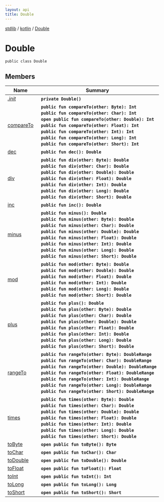 ```yaml
---
layout: api
title: Double
---
```

[stdlib](../../index.md) / [kotlin](../index.md) / [Double](index.md)

# Double

```
public class Double
```

## Members

| Name | Summary |
|------|---------|
|[*.init*](_init_.md)|&nbsp;&nbsp;**`private Double()`**<br>|
|[compareTo](compareTo.md)|&nbsp;&nbsp;**`public fun compareTo(other: Byte): Int`**<br>&nbsp;&nbsp;**`public fun compareTo(other: Char): Int`**<br>&nbsp;&nbsp;**`open public fun compareTo(other: Double): Int`**<br>&nbsp;&nbsp;**`public fun compareTo(other: Float): Int`**<br>&nbsp;&nbsp;**`public fun compareTo(other: Int): Int`**<br>&nbsp;&nbsp;**`public fun compareTo(other: Long): Int`**<br>&nbsp;&nbsp;**`public fun compareTo(other: Short): Int`**<br>|
|[dec](dec.md)|&nbsp;&nbsp;**`public fun dec(): Double`**<br>|
|[div](div.md)|&nbsp;&nbsp;**`public fun div(other: Byte): Double`**<br>&nbsp;&nbsp;**`public fun div(other: Char): Double`**<br>&nbsp;&nbsp;**`public fun div(other: Double): Double`**<br>&nbsp;&nbsp;**`public fun div(other: Float): Double`**<br>&nbsp;&nbsp;**`public fun div(other: Int): Double`**<br>&nbsp;&nbsp;**`public fun div(other: Long): Double`**<br>&nbsp;&nbsp;**`public fun div(other: Short): Double`**<br>|
|[inc](inc.md)|&nbsp;&nbsp;**`public fun inc(): Double`**<br>|
|[minus](minus.md)|&nbsp;&nbsp;**`public fun minus(): Double`**<br>&nbsp;&nbsp;**`public fun minus(other: Byte): Double`**<br>&nbsp;&nbsp;**`public fun minus(other: Char): Double`**<br>&nbsp;&nbsp;**`public fun minus(other: Double): Double`**<br>&nbsp;&nbsp;**`public fun minus(other: Float): Double`**<br>&nbsp;&nbsp;**`public fun minus(other: Int): Double`**<br>&nbsp;&nbsp;**`public fun minus(other: Long): Double`**<br>&nbsp;&nbsp;**`public fun minus(other: Short): Double`**<br>|
|[mod](mod.md)|&nbsp;&nbsp;**`public fun mod(other: Byte): Double`**<br>&nbsp;&nbsp;**`public fun mod(other: Double): Double`**<br>&nbsp;&nbsp;**`public fun mod(other: Float): Double`**<br>&nbsp;&nbsp;**`public fun mod(other: Int): Double`**<br>&nbsp;&nbsp;**`public fun mod(other: Long): Double`**<br>&nbsp;&nbsp;**`public fun mod(other: Short): Double`**<br>|
|[plus](plus.md)|&nbsp;&nbsp;**`public fun plus(): Double`**<br>&nbsp;&nbsp;**`public fun plus(other: Byte): Double`**<br>&nbsp;&nbsp;**`public fun plus(other: Char): Double`**<br>&nbsp;&nbsp;**`public fun plus(other: Double): Double`**<br>&nbsp;&nbsp;**`public fun plus(other: Float): Double`**<br>&nbsp;&nbsp;**`public fun plus(other: Int): Double`**<br>&nbsp;&nbsp;**`public fun plus(other: Long): Double`**<br>&nbsp;&nbsp;**`public fun plus(other: Short): Double`**<br>|
|[rangeTo](rangeTo.md)|&nbsp;&nbsp;**`public fun rangeTo(other: Byte): DoubleRange`**<br>&nbsp;&nbsp;**`public fun rangeTo(other: Char): DoubleRange`**<br>&nbsp;&nbsp;**`public fun rangeTo(other: Double): DoubleRange`**<br>&nbsp;&nbsp;**`public fun rangeTo(other: Float): DoubleRange`**<br>&nbsp;&nbsp;**`public fun rangeTo(other: Int): DoubleRange`**<br>&nbsp;&nbsp;**`public fun rangeTo(other: Long): DoubleRange`**<br>&nbsp;&nbsp;**`public fun rangeTo(other: Short): DoubleRange`**<br>|
|[times](times.md)|&nbsp;&nbsp;**`public fun times(other: Byte): Double`**<br>&nbsp;&nbsp;**`public fun times(other: Char): Double`**<br>&nbsp;&nbsp;**`public fun times(other: Double): Double`**<br>&nbsp;&nbsp;**`public fun times(other: Float): Double`**<br>&nbsp;&nbsp;**`public fun times(other: Int): Double`**<br>&nbsp;&nbsp;**`public fun times(other: Long): Double`**<br>&nbsp;&nbsp;**`public fun times(other: Short): Double`**<br>|
|[toByte](toByte.md)|&nbsp;&nbsp;**`open public fun toByte(): Byte`**<br>|
|[toChar](toChar.md)|&nbsp;&nbsp;**`open public fun toChar(): Char`**<br>|
|[toDouble](toDouble.md)|&nbsp;&nbsp;**`open public fun toDouble(): Double`**<br>|
|[toFloat](toFloat.md)|&nbsp;&nbsp;**`open public fun toFloat(): Float`**<br>|
|[toInt](toInt.md)|&nbsp;&nbsp;**`open public fun toInt(): Int`**<br>|
|[toLong](toLong.md)|&nbsp;&nbsp;**`open public fun toLong(): Long`**<br>|
|[toShort](toShort.md)|&nbsp;&nbsp;**`open public fun toShort(): Short`**<br>|
